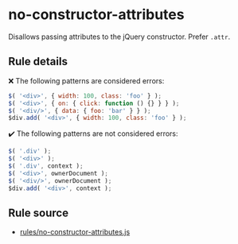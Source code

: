 # no-constructor-attributes

Disallows passing attributes to the jQuery constructor. Prefer `.attr`.

## Rule details

❌ The following patterns are considered errors:
```js
$( '<div>', { width: 100, class: 'foo' } );
$( '<div>', { on: { click: function () {} } } );
$( '<div/>', { data: { foo: 'bar' } } );
$div.add( '<div>', { width: 100, class: 'foo' } );
```

✔️ The following patterns are not considered errors:
```js
$( '.div' );
$( '<div>' );
$( '.div', context );
$( '<div>', ownerDocument );
$( '<div/>', ownerDocument );
$div.add( '<div>', context );
```
## Rule source

* [rules/no-constructor-attributes.js](../rules/no-constructor-attributes.js)
